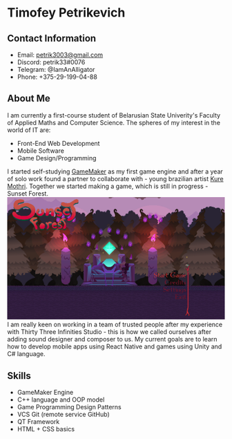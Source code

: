 # Timofey Petrikevich

## Contact Information

- Email: petrik3003@gmail.com
- Discord: petrik33#0076
- Telegram: @IamAnAlligator
- Phone: +375-29-199-04-88

## About Me

I am currently a first-course student of Belarusian State Univerity's Faculty of Applied Maths and Computer Science. The spheres of my interest in the world of IT are:

- Front-End Web Development
- Mobile Software
- Game Design/Programming

I started self-studying [GameMaker](https://gamemaker.io/ru/gamemaker) as my first game engine and after a year of solo work found a partner to collaborate with - young brazilian artist [Kure Mothri](https://linktr.ee/kuremothri). Together we started making a game, which is still in progress - Sunset Forest. ![Start Menu Screenshot](<./Images/%D0%A1%D0%BD%D0%B8%D0%BC%D0%BE%D0%BA%20%D1%8D%D0%BA%D1%80%D0%B0%D0%BD%D0%B0%20(598).png>)
I am really keen on working in a team of trusted people after my experience with Thirty Three Infinities Studio - this is how we called ourselves after adding sound designer and composer to us.
My current goals are to learn how to develop mobile apps using React Native and games using Unity and C# language.

## Skills

- GameMaker Engine
- C++ language and OOP model
- Game Programming Design Patterns
- VCS Git (remote service GitHub)
- QT Framework
- HTML + CSS basics
